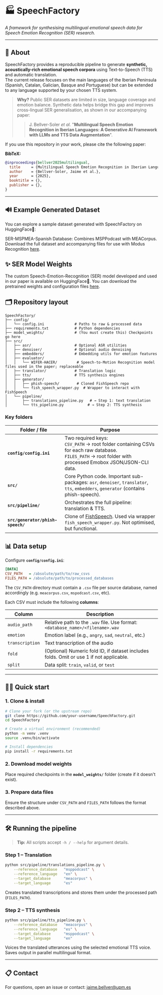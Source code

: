 # 🏭 SpeechFactory

*A framework for synthesising multilingual emotional speech data for Speech Emotion Recognition (SER) research.*

---

## 📖 About
SpeechFactory provides a reproducible pipeline to generate **synthetic, acoustically-rich emotional speech corpora** using Text-to-Speech (TTS) and automatic translation.  
The current release focuses on the main languages of the Iberian Peninsula (Spanish, Catalan, Galician, Basque and Portuguese) but can be extended to any language supported by your chosen TTS system.

> **Why?** Public SER datasets are limited in size, language coverage and emotion balance. Synthetic data helps bridge this gap and improves cross-lingual SER generalisation, as shown in our accompanying paper:
>
> > J. Bellver-Soler *et al.* "**Multilingual Speech Emotion Recognition in Iberian Languages: A Generative AI Framework with LLMs and TTS Data Augmentation**".

If you use this repository in your work, please cite the following paper:

**BibTeX:**
```bibtex
@inproceedings{bellver2025multilingual,
  title     = {Multilingual Speech Emotion Recognition in Iberian Languages: A Generative AI Framework with LLMs and TTS Data Augmentation},
  author    = {Bellver-Soler, Jaime et al.},
  year      = {2025},
  booktitle = {},
  publisher = {},
}
```

---

## 🔊 Example Generated Dataset

You can explore a sample dataset generated with SpeechFactory on HuggingFace🤗:

SER-MSPMEA-Spanish Database: Combines MSPPodcast with MEACorpus. Download the full dataset and accompanying files for use with Modus Recognition [here](https://huggingface.co/datasets/jaimebellver/SER-MSPMEA-Spanish).

## ✨ SER Model Weights

The custom Speech-Emotion-Recognition (SER) model developed and used in our paper is available on HuggingFace🤗. You can download the pretrained weights and configuration files [here](https://huggingface.co/jaimebellver/whisper-large-v3-SER).

## 🗂️ Repository layout

```
SpeechFactory/
├── config/
│   └── config.ini              # Paths to raw & processed data
├── requirements.txt            # Python dependencies
├── model_weights/              # (You must create this) Checkpoints go here
├── src/
│   ├── asr/                    # Optional ASR utilities
│   ├── denoiser/               # Optional audio denoising
│   ├── embedders/              # Embedding utils for emotion features
│   ├── evaluator/
│   │   └── WIFER-HACER/         # Speech-to-Motion Recognition model files used in the paper; replaceable
│   ├── translator/             # Translation logic
│   ├── tts/                    # TTS synthesis engines
│   ├── generator/
│   │   ├── phish-speech/        # Cloned FishSpeech repo
│   │   └── fish_speech_wrapper.py  # Wrapper to interact with FishSpeech
│   └── pipeline/
│       ├── translations_pipeline.py   # → Step 1: text translation
│       └── tts_pipeline.py           # → Step 2: TTS synthesis
```  

### Key folders
| Folder / file | Purpose |
|---------------|---------|
| **`config/config.ini`** | Two required keys:<br>`CSV_PATH` → root folder containing CSVs for each raw database.<br>`FILES_PATH` → root folder with processed Emobox JSON/JSON-CLI data. |
| **`src/`** | Core Python code. Important sub-packages: `asr`, `denoiser`, `translator`, `tts`, `embedders`, `generator` (contains phish-speech). |
| **`src/pipeline/`** | Orchestrates the full pipeline: translation & TTS. |
| **`src/generator/phish-speech/`** | Clone of [FishSpeech](https://github.com/fishaudio/fish-speech). Used via wrapper `fish_speech_wrapper.py`. Not optimised, but functional. |

## 📊 Data setup

Configure **`config/config.ini`**:

```ini
[DATA]
CSV_PATH   = /absolute/path/to/raw_csvs
FILES_PATH = /absolute/path/to/processed_databases
```

The `CSV_PATH` directory must contain a `.csv` file per source database, named accordingly (e.g. `meacorpus.csv`, `mspodcast.csv`, etc).

Each CSV must include the following **columns**:

| Column         | Description |
|----------------|-------------|
| `audio_path`   | Relative path to the `.wav` file. Use format: `<database_name>/<filename>.wav` |
| `emotion`      | Emotion label (e.g., `angry`, `sad`, `neutral`, etc.) |
| `transcription`| Text transcription of the audio |
| `fold`         | (Optional) Numeric fold ID, if dataset includes folds. Omit or use 1 if not applicable. |
| `split`        | Data split: `train`, `valid`, or `test` |

---

## 🏃‍♀️ Quick start

### 1. Clone & install
```bash
# Clone your fork (or the upstream repo)
git clone https://github.com/your-username/SpeechFactory.git
cd SpeechFactory

# Create a virtual environment (recommended)
python -m venv .venv
source .venv/bin/activate

# Install dependencies
pip install -r requirements.txt
```

### 2. Download model weights
Place required checkpoints in the **`model_weights/`** folder (create if it doesn't exist).

### 3. Prepare data files
Ensure the structure under `CSV_PATH` and `FILES_PATH` follows the format described above.

---

## 🛠️ Running the pipeline

> **Tip:** All scripts accept `-h / --help` for argument details.

### Step 1 – Translation
```bash
python src/pipeline/translations_pipeline.py \
    --reference_database   "msppodcast" \
    --reference_language   "en" \
    --target_database      "meacorpus" \
    --target_language      "es"
```
Creates translated transcriptions and stores them under the processed path (`FILES_PATH`).

### Step 2 – TTS synthesis
```bash
python src/pipeline/tts_pipeline.py \
    --reference_database   "meacorpus" \
    --reference_language   "es" \
    --target_database      "msppodcast" \
    --target_language      "en"
```
Voices the translated utterances using the selected emotional TTS voice. Saves output in parallel multilingual format.

---

## 📋 Contact
For questions, open an issue or contact: jaime.bellver@upm.es

